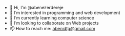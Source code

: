- 👋 Hi, I’m @abenezerdereje
- 👀 I’m interested in programming and web development
- 🌱 I’m currently learning computer science
- 💞️ I’m looking to collaborate on Web projects
- 📫 How to reach me: abenidtg@gmail.com

<!---
abenezerdereje/abenezerdereje is a ✨ special ✨ repository because its `README.md` (this file) appears on your GitHub profile.
You can click the Preview link to take a look at your changes.
--->

